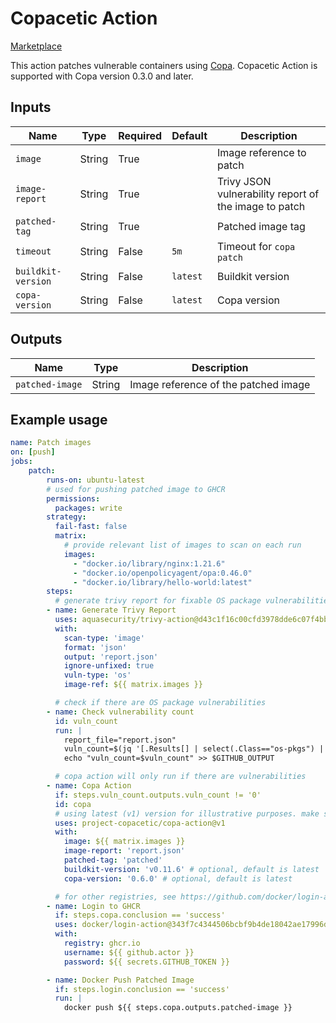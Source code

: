# Copacetic Action

[Marketplace](https://github.com/marketplace/actions/copacetic-action)

This action patches vulnerable containers using [Copa](https://github.com/project-copacetic/copacetic).
Copacetic Action is supported with Copa version 0.3.0 and later.

## Inputs

| Name               | Type   | Required | Default  | Description                                           |
| ------------------ | ------ | -------- | -------- | ----------------------------------------------------- |
| `image`            | String | True     |          | Image reference to patch                              |
| `image-report`     | String | True     |          | Trivy JSON vulnerability report of the image to patch |
| `patched-tag`      | String | True     |          | Patched image tag                                     |
| `timeout`          | String | False    | `5m`     | Timeout for `copa patch`                              |
| `buildkit-version` | String | False    | `latest` | Buildkit version                                      |
| `copa-version`     | String | False    | `latest` | Copa version                                          |

## Outputs

| Name            | Type   | Description                          |
| --------------- | ------ | ------------------------------------ |
| `patched-image` | String | Image reference of the patched image |

## Example usage

```yaml
name: Patch images
on: [push]
jobs:
    patch:
        runs-on: ubuntu-latest
        # used for pushing patched image to GHCR
        permissions:
          packages: write
        strategy:
          fail-fast: false
          matrix:
            # provide relevant list of images to scan on each run
            images:
              - "docker.io/library/nginx:1.21.6"
              - "docker.io/openpolicyagent/opa:0.46.0"
              - "docker.io/library/hello-world:latest"
        steps:
          # generate trivy report for fixable OS package vulnerabilities
        - name: Generate Trivy Report
          uses: aquasecurity/trivy-action@d43c1f16c00cfd3978dde6c07f4bbcf9eb6993ca # 0.16.1
          with:
            scan-type: 'image'
            format: 'json'
            output: 'report.json'
            ignore-unfixed: true
            vuln-type: 'os'
            image-ref: ${{ matrix.images }}

          # check if there are OS package vulnerabilities
        - name: Check vulnerability count
          id: vuln_count
          run: |
            report_file="report.json"
            vuln_count=$(jq '[.Results[] | select(.Class=="os-pkgs") | .Vulnerabilities[]] | length' "$report_file")
            echo "vuln_count=$vuln_count" >> $GITHUB_OUTPUT

          # copa action will only run if there are vulnerabilities
        - name: Copa Action
          if: steps.vuln_count.outputs.vuln_count != '0'
          id: copa
          # using latest (v1) version for illustrative purposes. make sure to pin to a digest for security and stability
          uses: project-copacetic/copa-action@v1
          with:
            image: ${{ matrix.images }}
            image-report: 'report.json'
            patched-tag: 'patched'
            buildkit-version: 'v0.11.6' # optional, default is latest
            copa-version: '0.6.0' # optional, default is latest

          # for other registries, see https://github.com/docker/login-action#usage
        - name: Login to GHCR
          if: steps.copa.conclusion == 'success'
          uses: docker/login-action@343f7c4344506bcbf9b4de18042ae17996df046d # v3.0.0
          with:
            registry: ghcr.io
            username: ${{ github.actor }}
            password: ${{ secrets.GITHUB_TOKEN }}

        - name: Docker Push Patched Image
          if: steps.login.conclusion == 'success'
          run: |
            docker push ${{ steps.copa.outputs.patched-image }}
```
